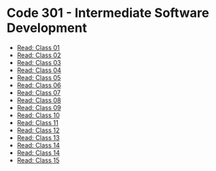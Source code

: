 # Code 301 - Intermediate Software Development


-  [Read: Class 01](https://github.com/MURADALSHORMAN/reading-notes/blob/main/Code%20301%20-%20Intermediate%20Software%20Development/Introduction%20to%20React%20and%20Components.md)
-  [Read: Class 02](https://github.com/MURADALSHORMAN/reading-notes/blob/main/Code%20301%20-%20Intermediate%20Software%20Development/Readings:%20State%20and%20Props.md)
-  [Read: Class 03](https://github.com/MURADALSHORMAN/reading-notes/blob/main/Code%20301%20-%20Intermediate%20Software%20Development/class03.md)
-  [ Read: Class 04](https://github.com/MURADALSHORMAN/reading-notes/tree/main/Code%20301%20-%20Intermediate%20Software%20Development)
-  [Read: Class 05]()
-  [Read: Class 06]()
-  [Read: Class 07](https://github.com/MURADALSHORMAN/reading-notes/tree/main/Code%20301%20-%20Intermediate%20Software%20Development)
-  [Read: Class 08]()
-  [Read: Class 09]()
-  [Read: Class 10]()
-  [Read: Class 11]()
-  [Read: Class 12]()
-  [Read: Class 13]()
-  [Read: Class 14]()
-  [Read: Class 14]()
-  [Read: Class 15]()


	
